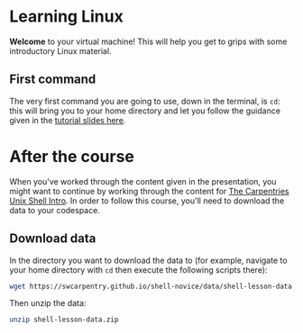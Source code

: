 # Learning Linux

**Welcome** to your virtual machine! This will help you get to grips with some introductory Linux material.

## First command

The very first command you are going to use, down in the terminal, is `cd`: this will bring you to your home directory and let you follow the guidance given in the [tutorial slides here](https://murphyqm.github.io/research-software-dev/intro-to-linux-files/linux101.html#/title-slide).

# After the course

When you've worked through the content given in the presentation, you might want to continue by working through the content for [The Carpentries Unix Shell Intro](https://swcarpentry.github.io/shell-novice/index.html). In order to follow this course, you'll need to download the data to your codespace.

## Download data

In the directory you want to download the data to (for example, navigate to your home directory with `cd` then execute the following scripts there):

```bash
wget https://swcarpentry.github.io/shell-novice/data/shell-lesson-data.zip
```

Then unzip the data:

```bash
unzip shell-lesson-data.zip
```


